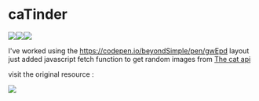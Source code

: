 # caTinder

<img src = "https://img.shields.io/badge/JavaScript-323330?style=for-the-badge&logo=javascript&logoColor=F7DF1E"><img src = "https://img.shields.io/badge/HTML5-E34F26?style=for-the-badge&logo=html5&logoColor=white"><img src = "https://img.shields.io/badge/CSS3-1572B6?style=for-the-badge&logo=css3&logoColor=white">

I've worked using the https://codepen.io/beyondSimple/pen/gwEpd layout
just added javascript fetch function to get random images from <a href = "https://thecatapi.com/">The cat api</a>

visit the original resource :

<a href = "https://codepen.io/beyondSimple/pen/gwEpd"><img src = "https://img.shields.io/badge/Codepen-000000?style=for-the-badge&logo=codepen&logoColor=white"></a>
